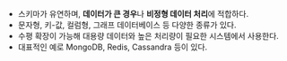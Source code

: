 - 스키마가 유연하며, **데이터가 큰 경우**나 **비정형 데이터 처리**에 적합하다.
- 문자형, 키-값, 컬럼형, 그래프 데이터베이스 등 다양한 종류가 있다.
- 수평 확장이 가능해 대용량 데이터와 높은 처리량이 필요한 시스템에서 사용한다.
- 대표적인 예로 MongoDB, Redis, Cassandra 등이 있다.